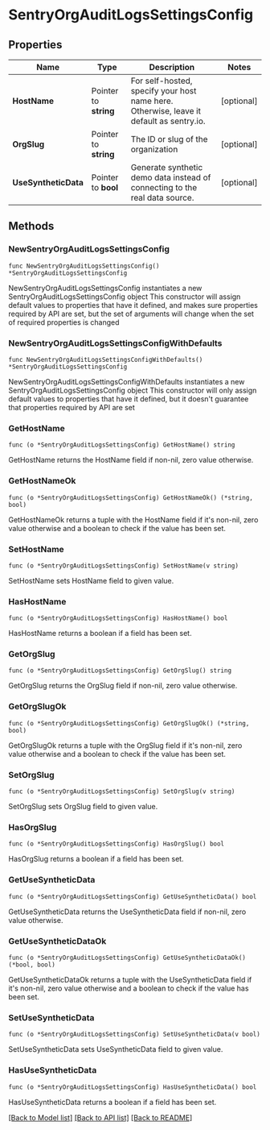 # SentryOrgAuditLogsSettingsConfig

## Properties

Name | Type | Description | Notes
------------ | ------------- | ------------- | -------------
**HostName** | Pointer to **string** | For self-hosted, specify your host name here. Otherwise, leave it default as sentry.io. | [optional] 
**OrgSlug** | Pointer to **string** | The ID or slug of the organization | [optional] 
**UseSyntheticData** | Pointer to **bool** | Generate synthetic demo data instead of connecting to the real data source. | [optional] 

## Methods

### NewSentryOrgAuditLogsSettingsConfig

`func NewSentryOrgAuditLogsSettingsConfig() *SentryOrgAuditLogsSettingsConfig`

NewSentryOrgAuditLogsSettingsConfig instantiates a new SentryOrgAuditLogsSettingsConfig object
This constructor will assign default values to properties that have it defined,
and makes sure properties required by API are set, but the set of arguments
will change when the set of required properties is changed

### NewSentryOrgAuditLogsSettingsConfigWithDefaults

`func NewSentryOrgAuditLogsSettingsConfigWithDefaults() *SentryOrgAuditLogsSettingsConfig`

NewSentryOrgAuditLogsSettingsConfigWithDefaults instantiates a new SentryOrgAuditLogsSettingsConfig object
This constructor will only assign default values to properties that have it defined,
but it doesn't guarantee that properties required by API are set

### GetHostName

`func (o *SentryOrgAuditLogsSettingsConfig) GetHostName() string`

GetHostName returns the HostName field if non-nil, zero value otherwise.

### GetHostNameOk

`func (o *SentryOrgAuditLogsSettingsConfig) GetHostNameOk() (*string, bool)`

GetHostNameOk returns a tuple with the HostName field if it's non-nil, zero value otherwise
and a boolean to check if the value has been set.

### SetHostName

`func (o *SentryOrgAuditLogsSettingsConfig) SetHostName(v string)`

SetHostName sets HostName field to given value.

### HasHostName

`func (o *SentryOrgAuditLogsSettingsConfig) HasHostName() bool`

HasHostName returns a boolean if a field has been set.

### GetOrgSlug

`func (o *SentryOrgAuditLogsSettingsConfig) GetOrgSlug() string`

GetOrgSlug returns the OrgSlug field if non-nil, zero value otherwise.

### GetOrgSlugOk

`func (o *SentryOrgAuditLogsSettingsConfig) GetOrgSlugOk() (*string, bool)`

GetOrgSlugOk returns a tuple with the OrgSlug field if it's non-nil, zero value otherwise
and a boolean to check if the value has been set.

### SetOrgSlug

`func (o *SentryOrgAuditLogsSettingsConfig) SetOrgSlug(v string)`

SetOrgSlug sets OrgSlug field to given value.

### HasOrgSlug

`func (o *SentryOrgAuditLogsSettingsConfig) HasOrgSlug() bool`

HasOrgSlug returns a boolean if a field has been set.

### GetUseSyntheticData

`func (o *SentryOrgAuditLogsSettingsConfig) GetUseSyntheticData() bool`

GetUseSyntheticData returns the UseSyntheticData field if non-nil, zero value otherwise.

### GetUseSyntheticDataOk

`func (o *SentryOrgAuditLogsSettingsConfig) GetUseSyntheticDataOk() (*bool, bool)`

GetUseSyntheticDataOk returns a tuple with the UseSyntheticData field if it's non-nil, zero value otherwise
and a boolean to check if the value has been set.

### SetUseSyntheticData

`func (o *SentryOrgAuditLogsSettingsConfig) SetUseSyntheticData(v bool)`

SetUseSyntheticData sets UseSyntheticData field to given value.

### HasUseSyntheticData

`func (o *SentryOrgAuditLogsSettingsConfig) HasUseSyntheticData() bool`

HasUseSyntheticData returns a boolean if a field has been set.


[[Back to Model list]](../README.md#documentation-for-models) [[Back to API list]](../README.md#documentation-for-api-endpoints) [[Back to README]](../README.md)


